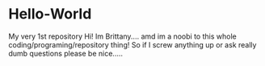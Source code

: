 # Hello-World
My very 1st repository
Hi!
Im Brittany.... amd im a noobi to this whole coding/programing/repository thing! So if I screw anything up or ask really dumb questions please be nice..... 
